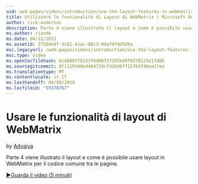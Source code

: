 ```yaml
---
uid: web-pages/videos/introduction/use-the-layout-features-in-webmatrix
title: Utilizzare le funzionalità di Layout di WebMatrix | Microsoft Docs
author: rick-anderson
description: Parte 4 viene illustrato il layout e come è possibile usare layout in WebMatrix per il codice comune tra le pagine.
ms.author: riande
ms.date: 04/12/2011
ms.assetid: 37504e9f-3c62-41ac-88c3-9daf9fdd5d9a
msc.legacyurl: /web-pages/videos/introduction/use-the-layout-features-in-webmatrix
msc.type: video
ms.openlocfilehash: bc4886f7b233f6d00f27265bd9f6570125d1fd86
ms.sourcegitcommit: 0f1119340e4464720cfd16d0ff15764746ea1fea
ms.translationtype: MT
ms.contentlocale: it-IT
ms.lasthandoff: 04/09/2019
ms.locfileid: "59378767"
---
```

# <a name="use-the-layout-features-in-webmatrix"></a>Usare le funzionalità di layout di WebMatrix

by [Advaiya](https://twitter.com/Advaiyasolns)

Parte 4 viene illustrato il layout e come è possibile usare layout in WebMatrix per il codice comune tra le pagine.

[&#9654;Guarda il video (5 minuti)](https://channel9.msdn.com/Blogs/ASP-NET-Site-Videos/use-the-layout-features-in-webmatrix)
